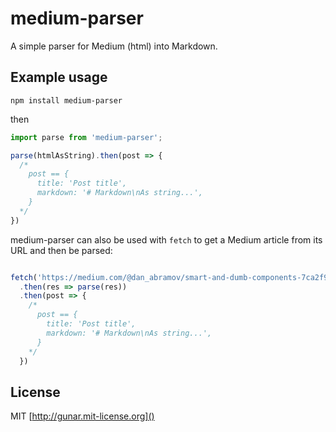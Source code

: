 # medium-parser

A simple parser for Medium (html) into Markdown.

## Example usage

`npm install medium-parser`

then

```js
import parse from 'medium-parser';

parse(htmlAsString).then(post => {
  /*
    post == {
      title: 'Post title',
      markdown: '# Markdown\nAs string...',
    }
  */
})

```

medium-parser can also be used with `fetch` to get a Medium article from its URL and then be parsed:

```js

fetch('https://medium.com/@dan_abramov/smart-and-dumb-components-7ca2f9a7c7d0')
  .then(res => parse(res))
  .then(post => {
    /*
      post == {
        title: 'Post title',
        markdown: '# Markdown\nAs string...',
      }
    */
  })

```

## License

MIT [http://gunar.mit-license.org]()
